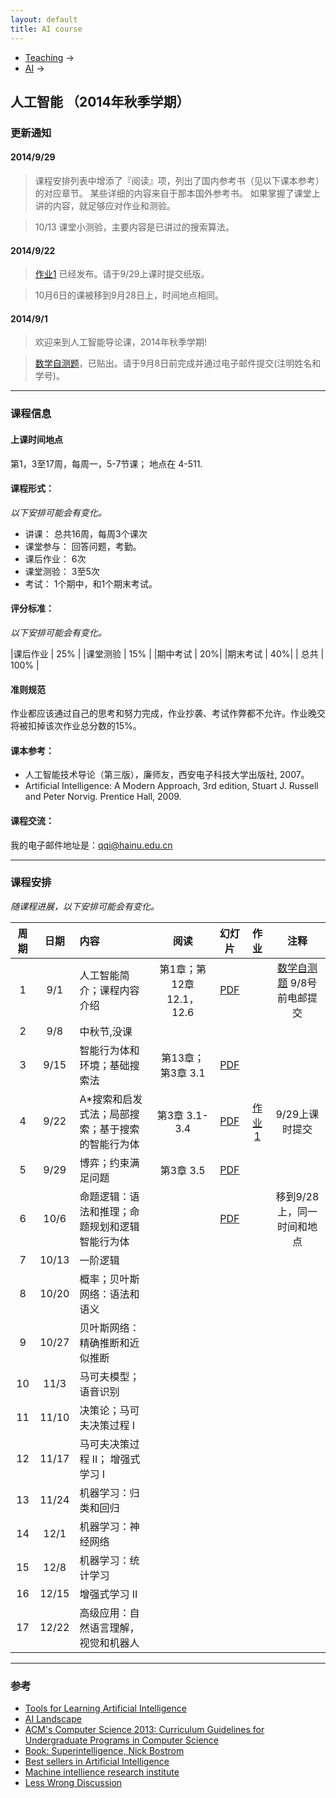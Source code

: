```yaml
---
layout: default
title: AI course
---
```


<ul class="breadcrumb"><li><a href="/teaching/">Teaching</a> <span class="divider">&rarr;</span></li><li><a href="/teaching/AI">AI</a> <span class="divider">&rarr;</span></li> </ul>

## 人工智能 （2014年秋季学期）

### 更新通知

#### 2014/9/29

> 课程安排列表中增添了『阅读』项，列出了国内参考书（见以下课本参考）的对应章节。
> 某些详细的内容来自于那本国外参考书。
> 如果掌握了课堂上讲的内容，就足够应对作业和测验。

> 10/13 课堂小测验，主要内容是已讲过的搜索算法。 
 

#### 2014/9/22

> [作业1](HW1.pdf) 已经发布。请于9/29上课时提交纸版。

> 10月6日的课被移到9月28日上，时间地点相同。

#### 2014/9/1

> 欢迎来到人工智能导论课，2014年秋季学期!

> [数学自测题](math_test.pdf)，已贴出。请于9月8日前完成并通过电子邮件提交(注明姓名和学号)。


------

### 课程信息

#### 上课时间地点
第1，3至17周，每周一，5-7节课； 地点在 4-511.

#### 课程形式：
*以下安排可能会有变化。*

  - 讲课： 总共16周，每周3个课次
  - 课堂参与： 回答问题，考勤。
  - 课后作业： 6次
  - 课堂测验： 3至5次
  - 考试： 1个期中，和1个期末考试。

#### 评分标准：
*以下安排可能会有变化。*

|课后作业 | 25% |
|课堂测验 | 15% |
|期中考试 | 20%|
|期末考试 | 40%| 
| 总共 | 100% |
  
#### 准则规范
作业都应该通过自己的思考和努力完成，作业抄袭、考试作弊都不允许。作业晚交将被扣掉该次作业总分数的15%。

#### 课本参考：
  - 人工智能技术导论（第三版），廉师友，西安电子科技大学出版社, 2007。<br />
  - Artificial Intelligence: A Modern Approach, 3rd edition, Stuart J. Russell and Peter Norvig. Prentice Hall, 2009.
  
#### 课程交流：
我的电子邮件地址是：qqi@hainu.edu.cn

------

### 课程安排
*随课程进展，以下安排可能会有变化。*

| 周期       |日期      |  内容    | 阅读 |幻灯片  |作业     |  注释    |
|:---------:|:-------:|:---------|:--------:|:------:|:------:|:--------:|
|  1      | 9/1   | 人工智能简介；课程内容介绍    | 第1章；第12章 12.1，12.6 |[PDF](lecture01_introduction.pdf)   |     |  [数学自测题](math_test.pdf)  9/8号前电邮提交        |
|  2      | 9/8   | 中秋节,没课                          |  |  |    |    |
|  3      | 9/15  | 智能行为体和环境；基础搜索法   | 第13章；第3章 3.1 |[PDF](lecture02_PDF.pdf)  |    |   |
|  4      | 9/22  | A*搜索和启发式法；局部搜索；基于搜索的智能行为体 | 第3章 3.1-3.4  | [PDF](lecture03_PDF.pdf)   | [作业1](HW1.pdf)   | 9/29上课时提交  |
|  5      | 9/29  | 博弈；约束满足问题           | 第3章 3.5  |[PDF](lecture05.pdf)  |    |   |
|  6      | 10/6  | 命题逻辑：语法和推理；命题规划和逻辑智能行为体   |  | [PDF](lecture04.pdf)   |    | 移到9/28上，同一时间和地点  |
|  7      | 10/13 | 一阶逻辑                   |   |    |   | |
|  8      | 10/20 | 概率；贝叶斯网络：语法和语义   |   |    |   | |
|  9      | 10/27 | 贝叶斯网络：精确推断和近似推断   |   |    |   | |
|  10     | 11/3  | 马可夫模型；语音识别         |   |    |   | |
|  11     | 11/10 |  决策论；马可夫决策过程 I    |   |    |   | |
|  12     | 11/17 |  马可夫决策过程 II； 增强式学习 I  |   |    |   | |
|  13     | 11/24 | 机器学习：归类和回归         |   |    |   | |
|  14     | 12/1  | 机器学习：神经网络           |   |    |   | |
|  15     | 12/8  | 机器学习：统计学习           |   |    |   | |
|  16     | 12/15 | 增强式学习 II               |   |    |   | |
|  17     | 12/22 | 高级应用：自然语言理解，视觉和机器人   |   |    |   | |


------

### 参考
- [Tools for Learning Artificial Intelligence](http://www.aispace.org/index.shtml)
- [AI Landscape](http://www.aaai.org/AILandscape)
- [ACM's Computer Science 2013: Curriculum Guidelines for Undergraduate Programs in Computer Science](http://www.acm.org/education/CS2013-final-report.pdf)
- [Book: Superintelligence, Nick Bostrom](http://www.amazon.com/gp/product/0199678111?tag=viglink20784-20&pldnSite=1)
- [Best sellers in Artificial Intelligence](http://www.amazon.com/gp/bestsellers/books/491300/ref=zg_b_bs_491300_1)
- [Machine intellience research institute](http://intelligence.org)
- [Less Wrong Discussion](http://lesswrong.com/r/discussion/)


